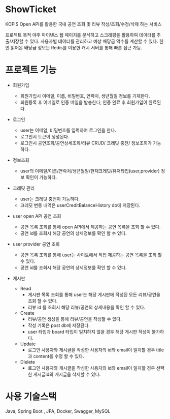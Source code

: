 # ShowTicket
KOPIS Open API를 활용한 국내 공연 조회 및 리뷰 작성/조회/수정/삭제 하는 서비스

프로젝트 목적
야후 파이낸스 웹 페이지를 분석하고 스크래핑을 활용하여 데이터를 추출/저장할 수 있다.
사용자별 데이터를 관리하고 예상 배당금 액수를 계산할 수 있다.
한 번 읽어온 배당금 정보는 Redis를 이용한 캐시 서버를 통해 빠른 접근 가능.

# 프로젝트 기능
- 회원가입
    - 회원가입시 이메일, 이름, 비밀번호, 연락처, 생년월일 정보를 기재한다.
    - 회원등록 후 이메일로 인증 메일을 발송한다, 인증 완료 후 회원가입이 완료된다. 
    
- 로그인
    - user는 이메일, 비밀번호를 입력하여 로그인을 한다.
    - 로그인시 토큰이 생성된다.
    - 로그인시 공연조회/공연상세조회/리뷰 CRUD/ 크레딧 충전/ 정보조회가 가능하다.
    
- 정보조회
    - user의 이메일/이름/연락처/생년월일/현재크레딧/유저타입(user,provider) 정보 확인이 가능하다.
    
- 크레딧 관리
    - user는 크레딧 충전이 가능하다.
    - 크레딧 변동 내역은 userCreditBalanceHistory db에 저장된다.
        
- user open API 공연 조회
    - 공연 목록 조회를 통해 open API에서 제공하는 공연 목록을 조회 할 수 있다.
    - 공연 id를 조회시 해당 공연의 상세정보를 확인 할 수 있다.
    
- user provider 공연 조회
    - 공연 목록 조회를 통해 user는 사이트에서 직접 제공하는 공연 목록을 조회 할 수 있다.
    - 공연 id를 조회시 해당 공연의 상세정보를 확인 할 수 있다.

- 게시판
    - Read
        - 게시판 목록 조회를 통해 user는 해당 게시판에 작성된 모든 리뷰/공연을 조회 할 수 있다.
        - 리뷰 id 를 조회시 해당 리뷰/공연의 상세내용을 확인 할 수 있다.
    - Create
        - 리뷰/공연 생성을 통해 리뷰/공연을 작성할 수 있다.
        - 작성 기록은 post db에 저장된다.
        - user 타입과 board 타입이 일치하지 않을 경우 해당 게시판 작성이 불가하다.
    - Update
        - 로그인 사용자와 게시글을 작성한 사용자의 id와 email이 일치할 경우 title과 content를 수정 할 수 있다.
    - Dlelete
        - 로그인 사용자와 게시글을 작성한 사용자의 id와 email이 일치할 경우 선택한 게시글id의 게시글을 삭제할 수 있다.

# 사용 기술스택
Java, Spring Boot , JPA, Docker, Swagger, MySQL
